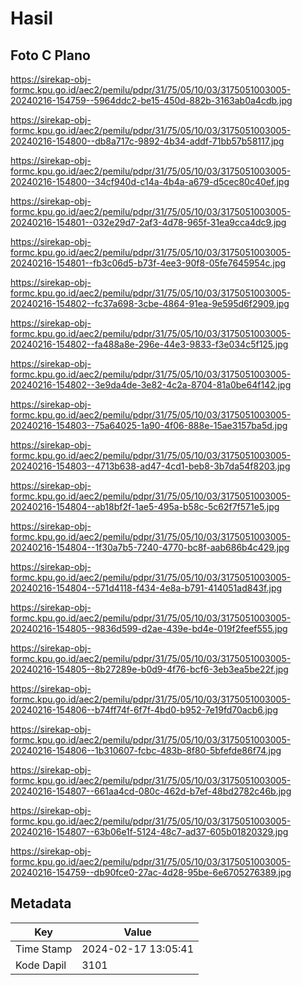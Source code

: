 # Hasil

## Foto C Plano

https://sirekap-obj-formc.kpu.go.id/aec2/pemilu/pdpr/31/75/05/10/03/3175051003005-20240216-154759--5964ddc2-be15-450d-882b-3163ab0a4cdb.jpg

https://sirekap-obj-formc.kpu.go.id/aec2/pemilu/pdpr/31/75/05/10/03/3175051003005-20240216-154800--db8a717c-9892-4b34-addf-71bb57b58117.jpg

https://sirekap-obj-formc.kpu.go.id/aec2/pemilu/pdpr/31/75/05/10/03/3175051003005-20240216-154800--34cf940d-c14a-4b4a-a679-d5cec80c40ef.jpg

https://sirekap-obj-formc.kpu.go.id/aec2/pemilu/pdpr/31/75/05/10/03/3175051003005-20240216-154801--032e29d7-2af3-4d78-965f-31ea9cca4dc9.jpg

https://sirekap-obj-formc.kpu.go.id/aec2/pemilu/pdpr/31/75/05/10/03/3175051003005-20240216-154801--fb3c06d5-b73f-4ee3-90f8-05fe7645954c.jpg

https://sirekap-obj-formc.kpu.go.id/aec2/pemilu/pdpr/31/75/05/10/03/3175051003005-20240216-154802--fc37a698-3cbe-4864-91ea-9e595d6f2909.jpg

https://sirekap-obj-formc.kpu.go.id/aec2/pemilu/pdpr/31/75/05/10/03/3175051003005-20240216-154802--fa488a8e-296e-44e3-9833-f3e034c5f125.jpg

https://sirekap-obj-formc.kpu.go.id/aec2/pemilu/pdpr/31/75/05/10/03/3175051003005-20240216-154802--3e9da4de-3e82-4c2a-8704-81a0be64f142.jpg

https://sirekap-obj-formc.kpu.go.id/aec2/pemilu/pdpr/31/75/05/10/03/3175051003005-20240216-154803--75a64025-1a90-4f06-888e-15ae3157ba5d.jpg

https://sirekap-obj-formc.kpu.go.id/aec2/pemilu/pdpr/31/75/05/10/03/3175051003005-20240216-154803--4713b638-ad47-4cd1-beb8-3b7da54f8203.jpg

https://sirekap-obj-formc.kpu.go.id/aec2/pemilu/pdpr/31/75/05/10/03/3175051003005-20240216-154804--ab18bf2f-1ae5-495a-b58c-5c62f7f571e5.jpg

https://sirekap-obj-formc.kpu.go.id/aec2/pemilu/pdpr/31/75/05/10/03/3175051003005-20240216-154804--1f30a7b5-7240-4770-bc8f-aab686b4c429.jpg

https://sirekap-obj-formc.kpu.go.id/aec2/pemilu/pdpr/31/75/05/10/03/3175051003005-20240216-154804--571d4118-f434-4e8a-b791-414051ad843f.jpg

https://sirekap-obj-formc.kpu.go.id/aec2/pemilu/pdpr/31/75/05/10/03/3175051003005-20240216-154805--9836d599-d2ae-439e-bd4e-019f2feef555.jpg

https://sirekap-obj-formc.kpu.go.id/aec2/pemilu/pdpr/31/75/05/10/03/3175051003005-20240216-154805--8b27289e-b0d9-4f76-bcf6-3eb3ea5be22f.jpg

https://sirekap-obj-formc.kpu.go.id/aec2/pemilu/pdpr/31/75/05/10/03/3175051003005-20240216-154806--b74ff74f-6f7f-4bd0-b952-7e19fd70acb6.jpg

https://sirekap-obj-formc.kpu.go.id/aec2/pemilu/pdpr/31/75/05/10/03/3175051003005-20240216-154806--1b310607-fcbc-483b-8f80-5bfefde86f74.jpg

https://sirekap-obj-formc.kpu.go.id/aec2/pemilu/pdpr/31/75/05/10/03/3175051003005-20240216-154807--661aa4cd-080c-462d-b7ef-48bd2782c46b.jpg

https://sirekap-obj-formc.kpu.go.id/aec2/pemilu/pdpr/31/75/05/10/03/3175051003005-20240216-154807--63b06e1f-5124-48c7-ad37-605b01820329.jpg

https://sirekap-obj-formc.kpu.go.id/aec2/pemilu/pdpr/31/75/05/10/03/3175051003005-20240216-154759--db90fce0-27ac-4d28-95be-6e6705276389.jpg


## Metadata

| Key        | Value               |
| ---------- | ------------------- |
| Time Stamp | 2024-02-17 13:05:41 |
| Kode Dapil | 3101                |



